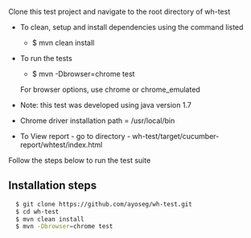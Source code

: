 
Clone this test project and navigate to the root directory of wh-test



- To clean, setup and install dependencies using the command listed
    - $ mvn clean install

- To run the tests
    - $ mvn -Dbrowser=chrome test

    For browser options, use chrome or chrome_emulated


- Note: this test was developed using java version 1.7
- Chrome driver installation path = /usr/local/bin
- To View report - go to directory -  wh-test/target/cucumber-report/whtest/index.html

Follow the steps below to run the test suite

## Installation steps
``` bash
  $ git clone https://github.com/ayoseg/wh-test.git
  $ cd wh-test
  $ mvn clean install
  $ mvn -Dbrowser=chrome test
```